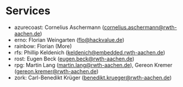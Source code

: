Services
========

* azurecoast: Cornelius Aschermann (cornelius.aschermann@rwth-aachen.de)
* erno: Florian Weingarten (flo@hackvalue.de)
* rainbow: Florian (More)
* rfs: Phillip Keldenich (keldenich@embedded.rwth-aachen.de)
* rost: Eugen Beck (eugen.beck@rwth-aachen.de)
* rpg: Martin Lang (martin.lang@rwth-aachen.de), Gereon Kremer (gereon.kremer@rwth-aachen.de)
* zork: Carl-Benedikt Krüger (benedikt.krueger@rwth-aachen.de)

